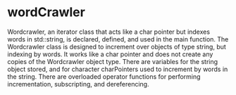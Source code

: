 # wordCrawler
Wordcrawler, an iterator class that acts like a char pointer but indexes words in std::string, is declared, defined, and used in the main function. The Wordcrawler class is designed to increment over objects of type string, but indexing by words. It works like a char pointer and does not create any copies of the Wordcrawler object type. There are variables for the string object stored, and for character charPointers used to increment by words in the string. There are overloaded operator functions for performing incrementation, subscripting, and dereferencing.
